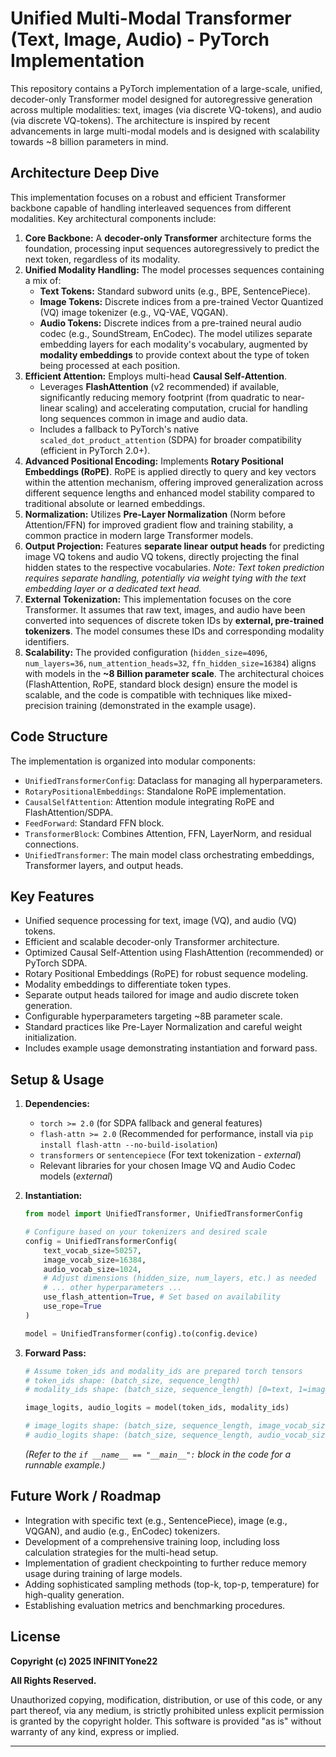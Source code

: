 # Unified Multi-Modal Transformer (Text, Image, Audio) - PyTorch Implementation

This repository contains a PyTorch implementation of a large-scale, unified, decoder-only Transformer model designed for autoregressive generation across multiple modalities: text, images (via discrete VQ-tokens), and audio (via discrete VQ-tokens). The architecture is inspired by recent advancements in large multi-modal models and is designed with scalability towards ~8 billion parameters in mind.

## Architecture Deep Dive

This implementation focuses on a robust and efficient Transformer backbone capable of handling interleaved sequences from different modalities. Key architectural components include:

1.  **Core Backbone:** A **decoder-only Transformer** architecture forms the foundation, processing input sequences autoregressively to predict the next token, regardless of its modality.
2.  **Unified Modality Handling:** The model processes sequences containing a mix of:
    * **Text Tokens:** Standard subword units (e.g., BPE, SentencePiece).
    * **Image Tokens:** Discrete indices from a pre-trained Vector Quantized (VQ) image tokenizer (e.g., VQ-VAE, VQGAN).
    * **Audio Tokens:** Discrete indices from a pre-trained neural audio codec (e.g., SoundStream, EnCodec).
    The model utilizes separate embedding layers for each modality's vocabulary, augmented by **modality embeddings** to provide context about the type of token being processed at each position.
3.  **Efficient Attention:** Employs multi-head **Causal Self-Attention**.
    * Leverages **FlashAttention** (v2 recommended) if available, significantly reducing memory footprint (from quadratic to near-linear scaling) and accelerating computation, crucial for handling long sequences common in image and audio data.
    * Includes a fallback to PyTorch's native `scaled_dot_product_attention` (SDPA) for broader compatibility (efficient in PyTorch 2.0+).
4.  **Advanced Positional Encoding:** Implements **Rotary Positional Embeddings (RoPE)**. RoPE is applied directly to query and key vectors within the attention mechanism, offering improved generalization across different sequence lengths and enhanced model stability compared to traditional absolute or learned embeddings.
5.  **Normalization:** Utilizes **Pre-Layer Normalization** (Norm before Attention/FFN) for improved gradient flow and training stability, a common practice in modern large Transformer models.
6.  **Output Projection:** Features **separate linear output heads** for predicting image VQ tokens and audio VQ tokens, directly projecting the final hidden states to the respective vocabularies. *Note: Text token prediction requires separate handling, potentially via weight tying with the text embedding layer or a dedicated text head.*
7.  **External Tokenization:** This implementation focuses on the core Transformer. It assumes that raw text, images, and audio have been converted into sequences of discrete token IDs by **external, pre-trained tokenizers**. The model consumes these IDs and corresponding modality identifiers.
8.  **Scalability:** The provided configuration (`hidden_size=4096`, `num_layers=36`, `num_attention_heads=32`, `ffn_hidden_size=16384`) aligns with models in the **~8 Billion parameter scale**. The architectural choices (FlashAttention, RoPE, standard block design) ensure the model is scalable, and the code is compatible with techniques like mixed-precision training (demonstrated in the example usage).

## Code Structure

The implementation is organized into modular components:

* `UnifiedTransformerConfig`: Dataclass for managing all hyperparameters.
* `RotaryPositionalEmbeddings`: Standalone RoPE implementation.
* `CausalSelfAttention`: Attention module integrating RoPE and FlashAttention/SDPA.
* `FeedForward`: Standard FFN block.
* `TransformerBlock`: Combines Attention, FFN, LayerNorm, and residual connections.
* `UnifiedTransformer`: The main model class orchestrating embeddings, Transformer layers, and output heads.

## Key Features

* Unified sequence processing for text, image (VQ), and audio (VQ) tokens.
* Efficient and scalable decoder-only Transformer architecture.
* Optimized Causal Self-Attention using FlashAttention (recommended) or PyTorch SDPA.
* Rotary Positional Embeddings (RoPE) for robust sequence modeling.
* Modality embeddings to differentiate token types.
* Separate output heads tailored for image and audio discrete token generation.
* Configurable hyperparameters targeting ~8B parameter scale.
* Standard practices like Pre-Layer Normalization and careful weight initialization.
* Includes example usage demonstrating instantiation and forward pass.

## Setup & Usage

1.  **Dependencies:**
    * `torch >= 2.0` (for SDPA fallback and general features)
    * `flash-attn >= 2.0` (Recommended for performance, install via `pip install flash-attn --no-build-isolation`)
    * `transformers` or `sentencepiece` (For text tokenization - *external*)
    * Relevant libraries for your chosen Image VQ and Audio Codec models (*external*)

2.  **Instantiation:**
    ```python
    from model import UnifiedTransformer, UnifiedTransformerConfig

    # Configure based on your tokenizers and desired scale
    config = UnifiedTransformerConfig(
        text_vocab_size=50257,
        image_vocab_size=16384,
        audio_vocab_size=1024,
        # Adjust dimensions (hidden_size, num_layers, etc.) as needed
        # ... other hyperparameters ...
        use_flash_attention=True, # Set based on availability
        use_rope=True
    )

    model = UnifiedTransformer(config).to(config.device)
    ```

3.  **Forward Pass:**
    ```python
    # Assume token_ids and modality_ids are prepared torch tensors
    # token_ids shape: (batch_size, sequence_length)
    # modality_ids shape: (batch_size, sequence_length) [0=text, 1=image, 2=audio]

    image_logits, audio_logits = model(token_ids, modality_ids)

    # image_logits shape: (batch_size, sequence_length, image_vocab_size)
    # audio_logits shape: (batch_size, sequence_length, audio_vocab_size)
    ```
    *(Refer to the `if __name__ == "__main__":` block in the code for a runnable example.)*

## Future Work / Roadmap

* Integration with specific text (e.g., SentencePiece), image (e.g., VQGAN), and audio (e.g., EnCodec) tokenizers.
* Development of a comprehensive training loop, including loss calculation strategies for the multi-head setup.
* Implementation of gradient checkpointing to further reduce memory usage during training of large models.
* Adding sophisticated sampling methods (top-k, top-p, temperature) for high-quality generation.
* Establishing evaluation metrics and benchmarking procedures.

## License

**Copyright (c) 2025 INFINITYone22**

**All Rights Reserved.**

Unauthorized copying, modification, distribution, or use of this code, or any part thereof, via any medium, is strictly prohibited unless explicit permission is granted by the copyright holder. This software is provided "as is" without warranty of any kind, express or implied.

---


